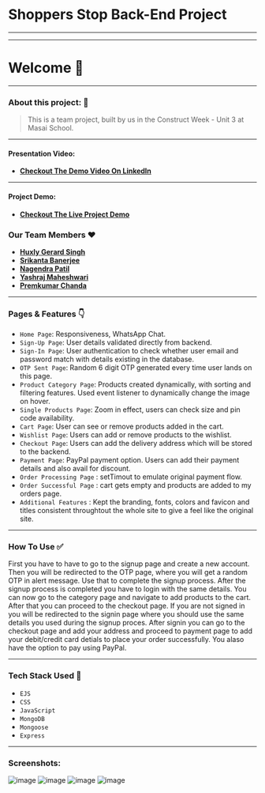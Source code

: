 # Shoppers Stop Back-End Project
---

---
# Welcome :wave:
---

### About this project: :raised_hands:

> This is a team project, built by us in the Construct Week - Unit 3 at Masai School.

---

#### Presentation Video: 
- **[Checkout The Demo Video On LinkedIn](https://www.linkedin.com/feed/update/urn:li:activity:6850473762471731200/)**

---

#### Project Demo: 
- **[Checkout The Live Project Demo](https://shoppers-stop-com.herokuapp.com/)**



### Our Team Members :heart:

- **[Huxly Gerard Singh](https://github.com/huxly123)**
- **[Srikanta Banerjee](https://github.com/srikanta30)**
- **[Nagendra Patil](https://github.com/NagendraPatil)**
- **[Yashraj Maheshwari](https://github.com/yashraj-m)**
-  **[Premkumar Chanda](https://github.com/chandaprem999)**

---

### Pages & Features :point_down:

- `Home Page`: Responsiveness, WhatsApp Chat.
- `Sign-Up Page`: User details validated directly from backend.
- `Sign-In Page`: User authentication to check whether user email and password match with details existing in the database.
- `OTP Sent Page`: Random 6 digit OTP generated every time user lands on this page.
- `Product Category Page`: Products created dynamically, with sorting and filtering features. Used event listener to dynamically change the image on hover.
- `Single Products Page`: Zoom in effect, users can check size and pin code availability.
- `Cart Page`: User can see or remove products added in the cart.
- `Wishlist Page`: Users can add or remove products to the wishlist.
- `Checkout Page`: Users can add the delivery address which will be stored to the backend.
- `Payment Page`: PayPal payment option. Users can add their payment details and also avail for discount.
- `Order Processing Page` : setTimout to emulate original payment flow.
- `Order Successful Page` : cart gets empty and products are added to my orders page.
- `Additional Features` : Kept the branding, fonts, colors and favicon and titles consistent throughtout the whole site to give a feel like the original site.

---

### How To Use ✅

First you have to have to go to the signup page and create a new account. Then you will be redirected to the OTP page, where you will get a random OTP in alert message. Use that to complete the signup process. After the signup process is completed you have to login with the same details. You can now go to the category page and navigate to add products to the cart. After that you can proceed to the checkout page. If you are not signed in you will be redirected to the signin page where you should use the same details you used during the signup proces. After signin you can go to the checkout page and add your address and proceed to payment page to add your debit/credit card detials to place your order successfully. You alaso have the option to pay using PayPal.

---

### Tech Stack Used :wrench:

- `EJS`
- `CSS`
- `JavaScript`
- `MongoDB`
- `Mongoose`
- `Express`

---

### Screenshots:

![image](https://user-images.githubusercontent.com/28688901/140640914-c6ca5404-9772-4462-8c12-d7ea0f097b26.png)
![image](https://user-images.githubusercontent.com/28688901/140640940-f7dc2649-fe27-4a15-a8d1-ef77f496e0ad.png)
![image](https://user-images.githubusercontent.com/28688901/140640996-0284ed86-8b65-4956-bad9-e5bc626dfc05.png)
![image](https://user-images.githubusercontent.com/28688901/140640972-6efeae34-e17e-491f-9998-1e174b5a2258.png)
